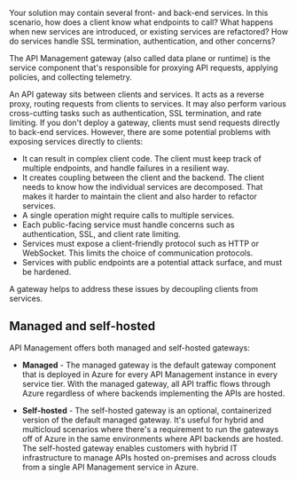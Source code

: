 
Your solution may contain several front- and back-end services. In this scenario, how does a client know what endpoints to call? What happens when new services are introduced, or existing services are refactored? How do services handle SSL termination, authentication, and other concerns? 

The API Management gateway (also called data plane or runtime) is the service component that's responsible for proxying API requests, applying policies, and collecting telemetry.

An API gateway sits between clients and services. It acts as a reverse proxy, routing requests from clients to services. It may also perform various cross-cutting tasks such as authentication, SSL termination, and rate limiting. If you don't deploy a gateway, clients must send requests directly to back-end services. However, there are some potential problems with exposing services directly to clients:

* It can result in complex client code. The client must keep track of multiple endpoints, and handle failures in a resilient way.
* It creates coupling between the client and the backend. The client needs to know how the individual services are decomposed. That makes it harder to maintain the client and also harder to refactor services.
* A single operation might require calls to multiple services. 
* Each public-facing service must handle concerns such as authentication, SSL, and client rate limiting.
* Services must expose a client-friendly protocol such as HTTP or WebSocket. This limits the choice of communication protocols.
* Services with public endpoints are a potential attack surface, and must be hardened.

A gateway helps to address these issues by decoupling clients from services.

## Managed and self-hosted

API Management offers both managed and self-hosted gateways:

* **Managed** - The managed gateway is the default gateway component that is deployed in Azure for every API Management instance in every service tier. With the managed gateway, all API traffic flows through Azure regardless of where backends implementing the APIs are hosted.

* **Self-hosted** - The self-hosted gateway is an optional, containerized version of the default managed gateway. It's useful for hybrid and multicloud scenarios where there's a requirement to run the gateways off of Azure in the same environments where API backends are hosted. The self-hosted gateway enables customers with hybrid IT infrastructure to manage APIs hosted on-premises and across clouds from a single API Management service in Azure.
